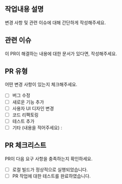 ## 작업내용 설명
변경 사항 및 관련 이슈에 대해 간단하게 작성해주세요.

## 관련 이슈
이 PR이 해결하는 내용에 대한 문서가 있다면, 작성해주세요.


## PR 유형
어떤 변경 사항이 있는지 체크해주세요.

- [ ] 버그 수정
- [ ] 새로운 기능 추가
- [ ] 사용자 UI 디자인 변경
- [ ] 코드 리팩토링
- [ ] 테스트 추가
- [ ] 기타 (내용을 적어주세요) :

## PR 체크리스트
PR이 다음 요구 사항을 충족하는지 확인하세요.

- [ ] 로컬 빌드가 정상적으로 실행되었습니다.
- [ ] PR 작업에 대한 테스트를 완료하였습니다.